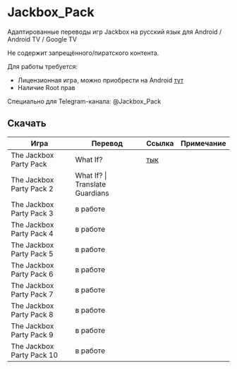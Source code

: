 # Jackbox_Pack
Адаптированные переводы игр Jackbox на русский язык для Android / Android TV / Google TV

Не содержит запрещённого/пиратского контента.

Для работы требуется:
- Лицензионная игра, можно приобрести на Android [тут](https://play.google.com/store/apps/developer?id=Jackbox+Games,+Inc.)
- Наличие Root прав
  
Специально для Telegram-канала: @Jackbox_Pack


## Скачать
| Игра  | Перевод | Ссылка | Примечание
| ------------- | ------------- | ------------- | ------------- |
| The Jackbox Party Pack | What If?  | [тык](https://github.com/qwertykolea/Jackbox_Pack/releases/download/JPP1/TJPP1_WhatIF_10.10.2022-RD_12.12.2023_17.52.zip) |
| The Jackbox Party Pack 2 | What If? \| Translate Guardians  |
| The Jackbox Party Pack 3 | в работе |
| The Jackbox Party Pack 4 | в работе |
| The Jackbox Party Pack 5 | в работе |
| The Jackbox Party Pack 6 | в работе |
| The Jackbox Party Pack 7 | в работе |
| The Jackbox Party Pack 8 | в работе |
| The Jackbox Party Pack 9 | в работе |
| The Jackbox Party Pack 10 | в работе |
